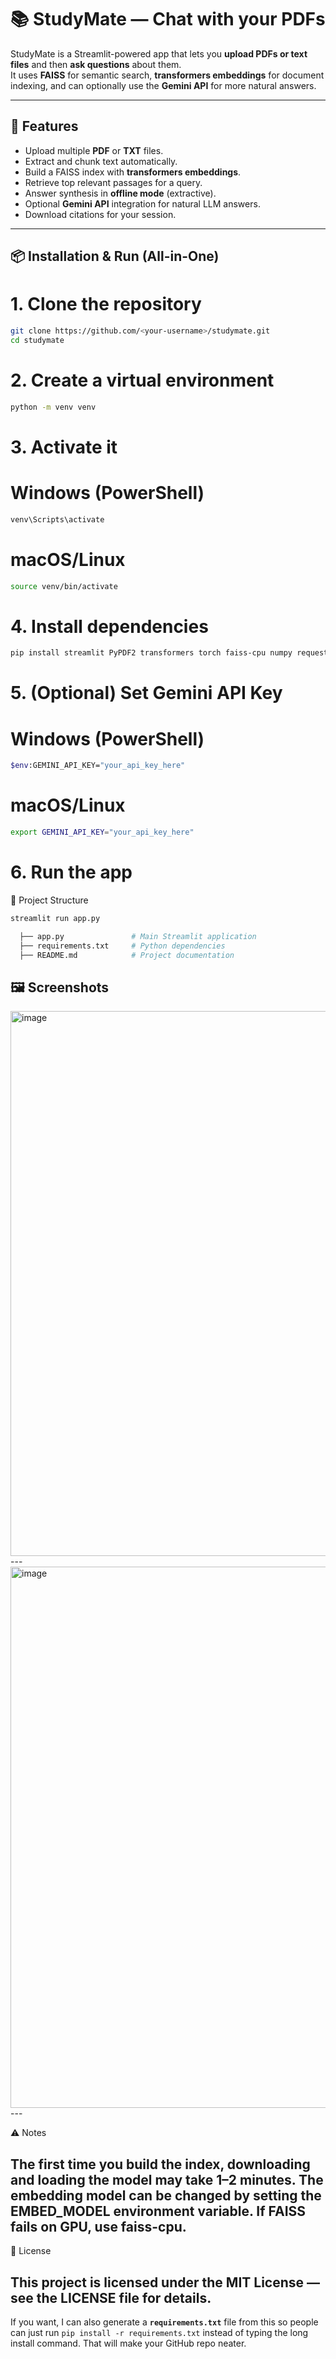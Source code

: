 # 📚 StudyMate — Chat with your PDFs

StudyMate is a Streamlit-powered app that lets you **upload PDFs or text files** and then **ask questions** about them.  
It uses **FAISS** for semantic search, **transformers embeddings** for document indexing, and can optionally use the **Gemini API** for more natural answers.

---

## 🚀 Features
- Upload multiple **PDF** or **TXT** files.
- Extract and chunk text automatically.
- Build a FAISS index with **transformers embeddings**.
- Retrieve top relevant passages for a query.
- Answer synthesis in **offline mode** (extractive).
- Optional **Gemini API** integration for natural LLM answers.
- Download citations for your session.

---

## 📦 Installation & Run (All-in-One)

# 1. Clone the repository
```bash
git clone https://github.com/<your-username>/studymate.git
cd studymate
```

# 2. Create a virtual environment
```bash
python -m venv venv
```

# 3. Activate it
# Windows (PowerShell)
```bash
venv\Scripts\activate
```
# macOS/Linux
```bash
source venv/bin/activate
```

# 4. Install dependencies
```bash
pip install streamlit PyPDF2 transformers torch faiss-cpu numpy requests
```

# 5. (Optional) Set Gemini API Key
# Windows (PowerShell)
```bash
$env:GEMINI_API_KEY="your_api_key_here"
```

# macOS/Linux
```bash
export GEMINI_API_KEY="your_api_key_here"
```

# 6. Run the app

📂 Project Structure
```bash
streamlit run app.py

  ├── app.py               # Main Streamlit application
  ├── requirements.txt     # Python dependencies
  ├── README.md            # Project documentation

```

🖼️ Screenshots
---
<img width="1918" height="872" alt="image" src="https://github.com/user-attachments/assets/eaa4edc2-cc23-41ed-88c5-3227657e17f5" />
---
<img width="1918" height="866" alt="image" src="https://github.com/user-attachments/assets/8ee58c31-5281-4e53-8433-7ae63721eb32" />
---

⚠️ Notes

The first time you build the index, downloading and loading the model may take 1–2 minutes.
The embedding model can be changed by setting the EMBED_MODEL environment variable.
If FAISS fails on GPU, use faiss-cpu.
---
📜 License

This project is licensed under the MIT License — see the LICENSE file for details.
---
If you want, I can also generate a **`requirements.txt`** file from this so people can just run `pip install -r requirements.txt` instead of typing the long install command. That will make your GitHub repo neater.

